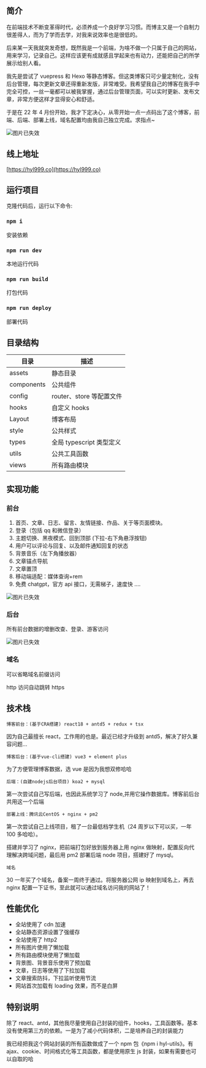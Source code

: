 ## 简介

在前端技术不断变革得时代，必须养成一个良好学习习惯。而博主又是一个自制力很差得人，而为了学而去学，对我来说效率也是很低的。

后来某一天我就突发奇想，既然我是一个前端，为啥不做一个只属于自己的网站，用来学习，记录自己。这样应该更有成就感且学起来也有动力，还能把自己的所学展示给别人看。

我先是尝试了 vuepress 和 Hexo 等静态博客。但这类博客只可少量定制化，没有后台管理，每次更新文章还得重新发版，非常难受。我希望我自己的博客在我手中完全可控，一丝一毫都可以被我掌握，通过后台管理页面，可以实时更新、发布文章，非常方便这样才显得安心和舒适。

于是在 22 年 4 月份开始，我才下定决心，从零开始一点一点码出了这个博客，前端、后端、部署上线，域名配置均由我自己独立完成。求指点~

![图片已失效](https://cdn.hyl999.co/public/image/1677815362749.png)

## 线上地址

[https://hyl999.co](https://hyl999.co)

## 运行项目

克隆代码后，运行以下命令:

### `npm i`

安装依赖

### `npm run dev`

本地运行代码

### `npm run build`

打包代码

### `npm run deploy`

部署代码

## 目录结构

| 目录       | 描述                     |
| ---------- | ------------------------ |
| assets     | 静态目录                 |
| components | 公共组件                 |
| config     | router、store 等配置文件 |
| hooks      | 自定义 hooks             |
| Layout     | 博客布局                 |
| style      | 公共样式                 |
| types      | 全局 typescript 类型定义 |
| utils      | 公共工具函数             |
| views      | 所有路由模块             |

## 实现功能

### 前台

1. 首页、文章、日志、留言、友情链接、作品、关于等页面模块。
2. 登录（包括 qq 和微信登录）
3. 主题切换、黑夜模式、回到顶部 (下拉-右下角悬浮按钮)
4. 用户可以评论与回复、以及邮件通知回复的状态
5. 背景音乐（左下角播放器）
6. 文章锚点导航
7. 文章置顶
8. 移动端适配：媒体查询+rem
9. 免费 chatgpt，官方 api 接口，无需梯子，速度快
   ....

![图片已失效](https://cdn.hyl999.co/public/image/1677815433828.png)

### 后台

所有前台数据的增删改查、登录、游客访问

![图片已失效](https://cdn.hyl999.co/public/image/1677815507515.png)

### 域名

可以省略域名前缀访问

http 访问自动跳转 https

## 技术栈

`博客前台：(基于CRA搭建) react18 + antd5 + redux + tsx`

因为自己最擅长 react，工作用的也是。最近已经才升级到 antd5，解决了好久兼容问题...

`博客后台：(基于vue-cli搭建) vue3 + element plus`

为了方便管理博客数据，选 vue 是因为我想双修哈哈

`后端：(自建nodejs后台项目) koa2 + mysql`

第一次尝试自己写后端，也因此系统学习了 node,并用它操作数据库。博客前后台共用这一个后端

`部署上线：腾讯云CentOS + nginx + pm2`

第一次尝试自己上线项目，租了一台最低档学生机（24 周岁以下可以买，一年 100 多哈哈）。

搭建并学习了 nginx，把前端打包好放到服务器上用 nginx 做映射，配置反向代理解决跨域问题，最后用 pm2 部署后端 node 项目，搭建好了 mysql。

`域名`

30 一年买了个域名，备案一周终于通过。将服务器公网 ip 映射到域名上，再去 nginx 配置一下证书，至此就可以通过域名访问我的网站了！

## 性能优化

- 全站使用了 cdn 加速
- 全站静态资源设置了强缓存
- 全站使用了 http2
- 所有图片使用了懒加载
- 所有路由模块使用了懒加载
- 背景图、背景音乐使用了预加载
- 文章，日志等使用了下拉加载
- 文章搜索防抖，下拉监听使用节流
- 网站首次加载有 loading 效果，而不是白屏

## 特别说明

除了 react、antd，其他我尽量使用自己封装的组件，hooks，工具函数等。基本没有使用第三方的依赖。一是为了减小代码体积，二是培养自己的封装能力

我已经把我这个网站封装的所有函数做成了一个 npm 包《npm i hyl-utils》。有 ajax、cookie、时间格式化等工具函数，都是使用原生 js 封装，如果有需要也可以自取的哈
